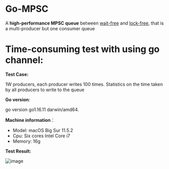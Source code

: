 # Go-MPSC

A **high-performance MPSC queue** between [wait-free](https://en.wikipedia.org/wiki/Non-blocking_algorithm) and [lock-free](https://en.wikipedia.org/wiki/Non-blocking_algorithm), that is a multi-producer but one consumer queue

# Time-consuming test with using go channel:

**Test Case:** 

  1W producers, each producer writes 100 times. Statistics on the time taken by all producers to write to the queue
  
**Go version**: 
  
  go version go1.16.11 darwin/amd64.    
   
**Machine information**：   
  * Model: macOS Big Sur 11.5.2       
  * Cpu: Six cores Intel Core i7   
  * Memory: 16g
        
**Test Result:**
  

   
  ![image](https://user-images.githubusercontent.com/17305630/159618064-3e4fcd10-3440-494b-bc07-54a5777fe73a.png)
